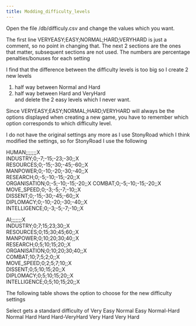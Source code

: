 ```yaml
---
title: Modding_difficulty_levels
---
```

 Open the file /db/difficuly.csv and change the values which you want.

The first line VERYEASY;EASY;NORMAL;HARD;VERYHARD is just a comment, so no point in changing that. The next 2 sections are the ones that matter, subsequent sections are not used. The numbers are percentage penalties/bonuses for each setting

I find that the difference between the difficulty levels is too big so I create 2 new levels  
1) half way between Normal and Hard  
2) half way between Hard and VeryHard  
and delete the 2 easy levels which I never want.

Since VERYEASY;EASY;NORMAL;HARD;VERYHARD will always be the options displayed when creating a new game, you have to remember which option corresponds to which difficulty level.

I do not have the original settings any more as I use StonyRoad which I think modified the settings, so for StonyRoad I use the following

HUMAN;;;;;;;X  
INDUSTRY;0;-7;-15;-23;-30;;X  
RESOURCES;0;-15;-30;-45;-60;;X  
MANPOWER;0;-10;-20;-30;-40;;X  
RESEARCH;0;-5;-10;-15;-20;;X  
ORGANISATION;0;-5;-10;-15;-20;;X COMBAT;0;-5;-10;-15;-20;;X  
MOVE\_SPEED;0;-3;-5;-7;-10;;X  
DISSENT;0;-15;-30;-45;-60;;X  
DIPLOMACY;0;-10;-20;-30;-40;;X  
INTELLIGENCE;0;-3;-5;-7;-10;;X  

AI;;;;;;;X  
INDUSTRY;0;7;15;23;30;;X  
RESOURCES;0;15;30;45;60;;X  
MANPOWER;0;10;20;30;40;;X  
RESEARCH;0;5;10;15;20;;X  
ORGANISATION;0;10;20;30;40;;X  
COMBAT;10;7;5;2;0;;X  
MOVE\_SPEED;0;2;5;7;10;;X  
DISSENT;0;5;10;15;20;;X  
DIPLOMACY;0;5;10;15;20;;X  
INTELLIGENCE;0;5;10;15;20;;X  

The following table shows the option to choose for the new difficulty settings

 Select gets a standard difficulty of Very Easy Normal Easy Normal-Hard Normal Hard Hard Hard-VeryHard Very Hard Very Hard